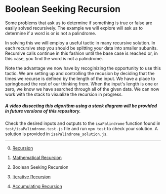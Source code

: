 # Boolean Seeking Recursion

Some problems that ask us to determine if something is true or false are easily solved recursively. The example we will explore will ask us to determine if a word is or is not a palindrome. 

In solving this we will employ a useful tactic in many recursive solution. In each recursive step you should be splitting your data into smaller subunits. Recursive calls continue in this fashion until the base case is reached or, in this case, you find the word is not a palindrome. 

Note the advantage we now have by recoginizing the opportunity to use this tactic. We are setting up and controlling the recusion by deciding that the times we recurse is defined by the length of the input. We have a place to springboard the rest of our thinking from. When the input's length is one or zero, we know we have searched through all of the given data. We can now work with the stack to visualize the recursion in progress.

##### A video dissecting this algorithm using a stack diagram will be provided in future versions of this repository.

Check the desired inputs and outputs to the `isaPalindrome` function found in `test/isaPalindrome.test.js` file and run `npm test` to check your solution. A solution is provided in `isaPalindrome_solution.js`.

___________________________

0) [Recursion](https://github.com/parkerlewis9/Recursion)

1) [Mathematical Recursion](../m1_Mathematical_factorial)

2) Boolean Seeking Recursion

3) [Iterative Recursion](../m3_IterativeCallback_reduce)

4) [Accumulating Recursion](../m4_Accumulating_map)
